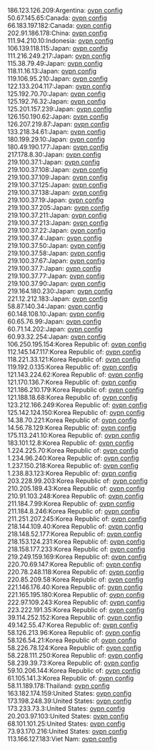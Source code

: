 186.123.126.209:Argentina: [ovpn config](vpn/186_123_126_209.ovpn)  
50.67.145.65:Canada: [ovpn config](vpn/50_67_145_65.ovpn)  
66.183.197.182:Canada: [ovpn config](vpn/66_183_197_182.ovpn)  
202.91.186.178:China: [ovpn config](vpn/202_91_186_178.ovpn)  
111.94.210.10:Indonesia: [ovpn config](vpn/111_94_210_10.ovpn)  
106.139.118.115:Japan: [ovpn config](vpn/106_139_118_115.ovpn)  
111.216.249.217:Japan: [ovpn config](vpn/111_216_249_217.ovpn)  
115.38.79.49:Japan: [ovpn config](vpn/115_38_79_49.ovpn)  
118.11.16.13:Japan: [ovpn config](vpn/118_11_16_13.ovpn)  
119.106.95.210:Japan: [ovpn config](vpn/119_106_95_210.ovpn)  
122.133.204.117:Japan: [ovpn config](vpn/122_133_204_117.ovpn)  
125.192.70.70:Japan: [ovpn config](vpn/125_192_70_70.ovpn)  
125.192.76.32:Japan: [ovpn config](vpn/125_192_76_32.ovpn)  
125.201.157.239:Japan: [ovpn config](vpn/125_201_157_239.ovpn)  
126.150.190.62:Japan: [ovpn config](vpn/126_150_190_62.ovpn)  
126.207.219.87:Japan: [ovpn config](vpn/126_207_219_87.ovpn)  
133.218.34.61:Japan: [ovpn config](vpn/133_218_34_61.ovpn)  
180.199.29.10:Japan: [ovpn config](vpn/180_199_29_10.ovpn)  
180.49.190.177:Japan: [ovpn config](vpn/180_49_190_177.ovpn)  
217.178.8.30:Japan: [ovpn config](vpn/217_178_8_30.ovpn)  
219.100.37.1:Japan: [ovpn config](vpn/219_100_37_1.ovpn)  
219.100.37.108:Japan: [ovpn config](vpn/219_100_37_108.ovpn)  
219.100.37.109:Japan: [ovpn config](vpn/219_100_37_109.ovpn)  
219.100.37.125:Japan: [ovpn config](vpn/219_100_37_125.ovpn)  
219.100.37.138:Japan: [ovpn config](vpn/219_100_37_138.ovpn)  
219.100.37.19:Japan: [ovpn config](vpn/219_100_37_19.ovpn)  
219.100.37.205:Japan: [ovpn config](vpn/219_100_37_205.ovpn)  
219.100.37.211:Japan: [ovpn config](vpn/219_100_37_211.ovpn)  
219.100.37.213:Japan: [ovpn config](vpn/219_100_37_213.ovpn)  
219.100.37.22:Japan: [ovpn config](vpn/219_100_37_22.ovpn)  
219.100.37.4:Japan: [ovpn config](vpn/219_100_37_4.ovpn)  
219.100.37.50:Japan: [ovpn config](vpn/219_100_37_50.ovpn)  
219.100.37.58:Japan: [ovpn config](vpn/219_100_37_58.ovpn)  
219.100.37.67:Japan: [ovpn config](vpn/219_100_37_67.ovpn)  
219.100.37.7:Japan: [ovpn config](vpn/219_100_37_7.ovpn)  
219.100.37.77:Japan: [ovpn config](vpn/219_100_37_77.ovpn)  
219.100.37.90:Japan: [ovpn config](vpn/219_100_37_90.ovpn)  
219.164.180.230:Japan: [ovpn config](vpn/219_164_180_230.ovpn)  
221.12.212.183:Japan: [ovpn config](vpn/221_12_212_183.ovpn)  
58.87.140.34:Japan: [ovpn config](vpn/58_87_140_34.ovpn)  
60.148.108.10:Japan: [ovpn config](vpn/60_148_108_10.ovpn)  
60.65.76.99:Japan: [ovpn config](vpn/60_65_76_99.ovpn)  
60.71.14.202:Japan: [ovpn config](vpn/60_71_14_202.ovpn)  
60.93.32.254:Japan: [ovpn config](vpn/60_93_32_254.ovpn)  
106.250.195.154:Korea Republic of: [ovpn config](vpn/106_250_195_154.ovpn)  
112.145.147.117:Korea Republic of: [ovpn config](vpn/112_145_147_117.ovpn)  
118.221.33.121:Korea Republic of: [ovpn config](vpn/118_221_33_121.ovpn)  
119.192.0.135:Korea Republic of: [ovpn config](vpn/119_192_0_135.ovpn)  
121.143.224.62:Korea Republic of: [ovpn config](vpn/121_143_224_62.ovpn)  
121.170.136.7:Korea Republic of: [ovpn config](vpn/121_170_136_7.ovpn)  
121.186.210.179:Korea Republic of: [ovpn config](vpn/121_186_210_179.ovpn)  
121.188.18.68:Korea Republic of: [ovpn config](vpn/121_188_18_68.ovpn)  
123.212.166.249:Korea Republic of: [ovpn config](vpn/123_212_166_249.ovpn)  
125.142.124.150:Korea Republic of: [ovpn config](vpn/125_142_124_150.ovpn)  
14.38.70.221:Korea Republic of: [ovpn config](vpn/14_38_70_221.ovpn)  
14.56.78.129:Korea Republic of: [ovpn config](vpn/14_56_78_129.ovpn)  
175.113.241.10:Korea Republic of: [ovpn config](vpn/175_113_241_10.ovpn)  
183.101.12.8:Korea Republic of: [ovpn config](vpn/183_101_12_8.ovpn)  
1.224.225.70:Korea Republic of: [ovpn config](vpn/1_224_225_70.ovpn)  
1.234.96.240:Korea Republic of: [ovpn config](vpn/1_234_96_240.ovpn)  
1.237.150.218:Korea Republic of: [ovpn config](vpn/1_237_150_218.ovpn)  
1.238.83.123:Korea Republic of: [ovpn config](vpn/1_238_83_123.ovpn)  
203.228.99.203:Korea Republic of: [ovpn config](vpn/203_228_99_203.ovpn)  
210.205.189.43:Korea Republic of: [ovpn config](vpn/210_205_189_43.ovpn)  
210.91.103.248:Korea Republic of: [ovpn config](vpn/210_91_103_248.ovpn)  
211.184.7.99:Korea Republic of: [ovpn config](vpn/211_184_7_99.ovpn)  
211.184.8.246:Korea Republic of: [ovpn config](vpn/211_184_8_246.ovpn)  
211.251.207.245:Korea Republic of: [ovpn config](vpn/211_251_207_245.ovpn)  
218.144.109.40:Korea Republic of: [ovpn config](vpn/218_144_109_40.ovpn)  
218.148.52.177:Korea Republic of: [ovpn config](vpn/218_148_52_177.ovpn)  
218.153.124.231:Korea Republic of: [ovpn config](vpn/218_153_124_231.ovpn)  
218.158.177.233:Korea Republic of: [ovpn config](vpn/218_158_177_233.ovpn)  
219.249.159.169:Korea Republic of: [ovpn config](vpn/219_249_159_169.ovpn)  
220.70.69.147:Korea Republic of: [ovpn config](vpn/220_70_69_147.ovpn)  
220.78.248.118:Korea Republic of: [ovpn config](vpn/220_78_248_118.ovpn)  
220.85.209.58:Korea Republic of: [ovpn config](vpn/220_85_209_58.ovpn)  
221.146.176.40:Korea Republic of: [ovpn config](vpn/221_146_176_40.ovpn)  
221.165.195.180:Korea Republic of: [ovpn config](vpn/221_165_195_180.ovpn)  
222.97.109.243:Korea Republic of: [ovpn config](vpn/222_97_109_243.ovpn)  
223.222.191.35:Korea Republic of: [ovpn config](vpn/223_222_191_35.ovpn)  
39.114.252.152:Korea Republic of: [ovpn config](vpn/39_114_252_152.ovpn)  
49.142.55.47:Korea Republic of: [ovpn config](vpn/49_142_55_47.ovpn)  
58.126.213.96:Korea Republic of: [ovpn config](vpn/58_126_213_96.ovpn)  
58.126.54.21:Korea Republic of: [ovpn config](vpn/58_126_54_21.ovpn)  
58.226.78.124:Korea Republic of: [ovpn config](vpn/58_226_78_124.ovpn)  
58.228.111.250:Korea Republic of: [ovpn config](vpn/58_228_111_250.ovpn)  
58.239.39.73:Korea Republic of: [ovpn config](vpn/58_239_39_73.ovpn)  
59.10.206.144:Korea Republic of: [ovpn config](vpn/59_10_206_144.ovpn)  
61.105.141.3:Korea Republic of: [ovpn config](vpn/61_105_141_3.ovpn)  
58.11.189.178:Thailand: [ovpn config](vpn/58_11_189_178.ovpn)  
163.182.174.159:United States: [ovpn config](vpn/163_182_174_159.ovpn)  
173.198.248.39:United States: [ovpn config](vpn/173_198_248_39.ovpn)  
173.233.73.3:United States: [ovpn config](vpn/173_233_73_3.ovpn)  
20.203.97.103:United States: [ovpn config](vpn/20_203_97_103.ovpn)  
68.101.101.25:United States: [ovpn config](vpn/68_101_101_25.ovpn)  
73.93.170.216:United States: [ovpn config](vpn/73_93_170_216.ovpn)  
113.166.127.183:Viet Nam: [ovpn config](vpn/113_166_127_183.ovpn)  
